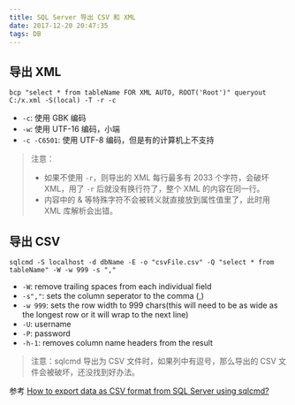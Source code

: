 ```yaml
---
title: SQL Server 导出 CSV 和 XML
date: 2017-12-20 20:47:35
tags: DB
---
```


## 导出 XML

```
bcp "select * from tableName FOR XML AUTO, ROOT('Root')" queryout C:/x.xml -S(local) -T -r -c
```

* `-c`: 使用 GBK 编码
* `-w`: 使用 UTF-16 编码，小端
* `-c -C6501`: 使用 UTF-8 编码，但是有的计算机上不支持

> 注意：
>
> * 如果不使用 `-r`，则导出的 XML 每行最多有 2033 个字符，会破坏 XML，用了 `-r` 后就没有换行符了，整个 XML 的内容在同一行。
> * 内容中的 & 等特殊字符不会被转义就直接放到属性值里了，此时用 XML 库解析会出错。

## 导出 CSV

```
sqlcmd -S localhost -d dbName -E -o "csvFile.csv" -Q "select * from tableName" -W -w 999 -s ","
```

* `-W`: remove trailing spaces from each individual field
* `-s","`: sets the column seperator to the comma (,) 
* `-w 999`: sets the row width to 999 chars(this will need to be as wide as the longest row or it will wrap to the next line)
* `-U`: username
* `-P`: password
* `-h-1`: removes column name headers from the result

> 注意：sqlcmd 导出为 CSV 文件时，如果列中有逗号，那么导出的 CSV 文件会被破坏，还没找到好办法。

参考 [How to export data as CSV format from SQL Server using sqlcmd?](https://stackoverflow.com/questions/425379/how-to-export-data-as-csv-format-from-sql-server-using-sqlcmd)

